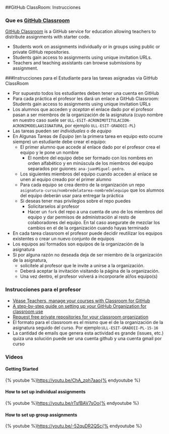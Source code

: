 ##GitHub ClassRoom: Instrucciones

### Que es [GitHub Classroom](https://classroom.github.com)

[GitHub Classroom](https://classroom.github.com) is a GitHub service
for education allowing teachers to distribute assignments with starter code.
* Students work on assignments individually or in groups using public
or private GitHub repositories.
* Students gain access to assignments
using unique invitation URLs.
* Teachers and teaching assistants can
browse submissions by assignment.

###Instrucciones para el Estudiante para las tareas asignadas via GitHub ClassRoom

* Por supuesto todos los estudiantes deben tener una cuenta en GitHub
* Para cada práctica el profesor les dará un enlace a GitHub Classroom: Students gain access to assignments using unique invitation URLs
* Los alumnos que acceden y *aceptan* el enlace dado por el profesor pasan a ser miembros de la organización de la asignatura (cuyo nombre en nuestro caso suele ser `ULL-ESIT-ACRONIMOTITULACION-ACRONIMODELAASIGNATURA`, por ejemplo `ULL-ESIT-GRADOII-PL`)
* Las tareas pueden ser *individuales* o de *equipo*
* En Algunas Tareas de *Equipo* (en la primera tarea en equipo esto ocurre siempre) un estudiante debe crear el equipo:
   * El primer alumno que accede al enlace dado por el profesor crea el equipo y le pone un nombre
     * El nombre del equipo debe ser formado con los nombres en orden alfabético y en minúscula de los miembros del equipo separados por guiones: `ana-juanMiguel-pedro`.
   * Los siguientes miembros del equipo cuando acceden al enlace se unen al equipo creado por el primer alumno
   * Para cada equipo se crea dentro de la organización un repo `asignatura-curso/nombredelatarea-nombredelequipo` que los alumnos del equipo  deberán usar para entregar la práctica
   * Si deseas tener mas privilegios sobre el repo puedes
     * Solicitarselos al profesor
     * Hacer un `fork` del repo a una cuenta de uno de los miembros del equipo y dar permisos de administración al resto de colaboradores del equipo. En tal caso
       asegurate de mezclar los cambios en el de la organización cuando hayas terminado
* En cada tarea classroom el profesor puede decidir reutilizar los equipos existentes o crear un nuevo conjunto de equipos
* Los equipos así formados son equipos de la organización de la asignatura
* Si por alguna razón no deseada deja de ser miembro de la organización de la asignatura,
  * solicítele al profesor que le invite a unirse a la organización.
  * Deberá aceptar la invitación visitando la página de la organización.
  * Una vez dentro, el profesor volverá a incorporarle al/los equipo(s)

### Instrucciones para el profesor

* [Véase Teachers, manage your courses with Classroom for GitHub](https://github.com/blog/2055-teachers-manage-your-courses-with-classroom-for-github)
* [A step-by-step guide on setting up your GitHub Organization for classroom use](https://education.github.com/guide)
* [Request free private repositories for your classroom organization](https://education.github.com/discount_requests/new)
* El formato para el classroom es el mismo que el de la organización de la asignatura seguido del curso. Por ejemplo:`ULL-ESIT-GRADOII-PL-15-16`
* La cantidad de emails que genera esta actividad es grande (issues, etc.) quiza una solución puede ser una cuenta github y una cuenta gmail por curso

### Videos

#### Getting Started

{% youtube %}https://youtu.be/ChA_zph7aao{% endyoutube %}

#### How to set up individual assignments

{% youtube %}https://youtu.be/rTsfBAV7sOo{% endyoutube %}

#### How to set up group assignments

{% youtube %}https://youtu.be/-52quDR2QSc{% endyoutube %}
